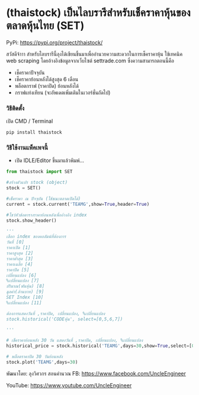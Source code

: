 # (thaistock) เป็นไลบรารีสำหรับเช็คราคาหุ้นของตลาดหุ้นไทย (SET)

PyPi: https://pypi.org/project/thaistock/

สวัสดีจ้าาา สำหรับไลบรารีนี้ลุงได้เขียนขึ้นมาเพื่ออำนวยความสะดวกในการเช็คราคาหุ้น ใช้เทคนิค web scraping โดยอ้างอิงข้อมูลจากเว็บไซต์ settrade.com ซึ่งความสามารถตอนนี้คือ

- เช็คราคาปัจจุบัน
- เช็คราคาย้อนหลังได้สูงสุด 6 เดือน
- พล็อตกราฟ (ราคาปิด) ย้อนหลังได้
- กราฟแท่งเทียน (จะอัพเดตเพิ่มเติมในเวอร์ชั่นถัดไป)

### วิธีติดตั้ง

เปิด CMD / Terminal

```python
pip install thaistock
```

### วิธีใช้งานแพ็คเพจนี้

- เปิด IDLE/Editor ขึ้นมาแล้วพิมพ์...

```python
from thaistock import SET

#สร้างตัวแปร stock (object)
stock = SET()

#เช็คราคา ณ ปัจจุบัน (ใช้ขณะตลาดเปิดได้)
current = stock.current('TEAMG',show=True,header=True)

#โชว์หัวข้อตารางราคาย้อนหลังเพื่ออ้างอิง index
stock.show_header()

'''
เลือก index ของคอลัมน์ที่ต้องการ
วันที่ [0]
ราคาเปิด [1]
ราคาสูงสุด [2]
ราคาต่ำสุด [3]
ราคาเฉลี่ย [4]
ราคาปิด [5]
เปลี่ยนแปลง [6]
%เปลี่ยนแปลง [7]
ปริมาณ(พันหุ้น) [8]
มูลค่า(ล้านบาท) [9]
SET Index [10]
%เปลี่ยนแปลง [11]

ต้องการแสดงวันที่ ,ราคาปิด, เปลี่ยนแปลง, %เปลี่ยนแปลง
stock.historical('CODEหุ้น', select=[0,5,6,7])

'''

# เช็คราคาย้อนหลัง 30 วัน แสดงวันที่ ,ราคาปิด, เปลี่ยนแปลง, %เปลี่ยนแปลง
historical_price = stock.historical('TEAMG',days=30,show=True,select=[0,5,6,7],header=True)

# พล็อตราคาปิด 30 วันย้อนหลัง
stock.plot('TEAMG',days=30)
```

พัฒนาโดย: ลุงวิศวกร สอนคำนวณ
FB: https://www.facebook.com/UncleEngineer

YouTube: https://www.youtube.com/UncleEngineer
